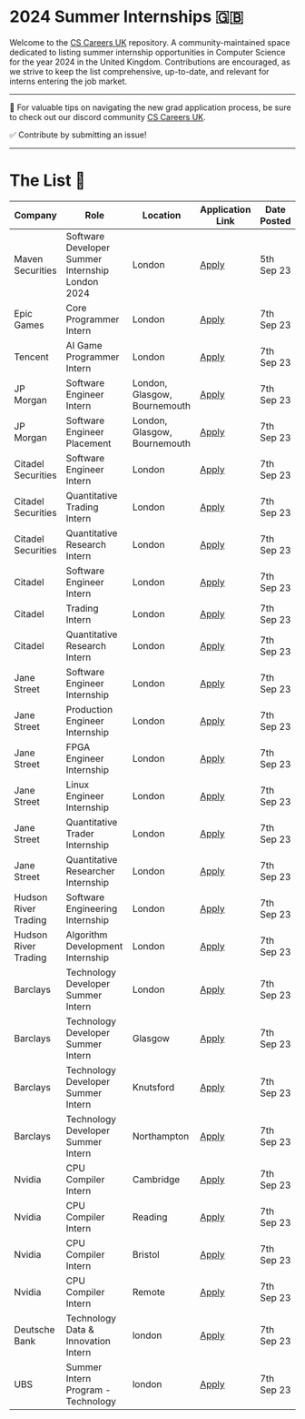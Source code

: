 # 2024 Summer Internships 🇬🇧
Welcome to the [CS Careers UK](https://discord.gg/Fmmu5x8Gn8) repository. A community-maintained space dedicated to listing summer internship opportunities in Computer Science for the year 2024 in the United Kingdom. Contributions are encouraged, as we strive to keep the list comprehensive, up-to-date, and relevant for interns entering the job market.

---

🚀 For valuable tips on navigating the new grad application process, be sure to check out our discord community [CS Careers UK](https://discord.gg/Fmmu5x8Gn8).

✅ Contribute by submitting an issue!

---

# The List 🎒

| Company | Role | Location | Application Link | Date Posted |
| -------- | -------- | -------- | -------- | -------- |
| Maven Securities | Software Developer Summer Internship London 2024 | London | [Apply](https://www.mavensecurities.com/jobs/?gh_jid=4947751) | 5th Sep 23 |
| Epic Games | Core Programmer Intern | London | [Apply](https://www.linkedin.com/jobs/view/3703697391) | 7th Sep 23 |
| Tencent | AI Game Programmer Intern | London | [Apply](https://www.linkedin.com/jobs/view/3689554276) | 7th Sep 23 |
| JP Morgan | Software Engineer Intern | London, Glasgow, Bournemouth | [Apply](https://careers.jpmorgan.com/global/en/students/programs/software-engineer-summer) | 7th Sep 23 |
| JP Morgan | Software Engineer Placement | London, Glasgow, Bournemouth | [Apply](https://careers.jpmorgan.com/global/en/students/programs/technology-12-month-analyst) | 7th Sep 23 |
| Citadel Securities | Software Engineer Intern | London | [Apply](https://www.citadelsecurities.com/careers/details/software-engineer-intern-europe/) | 7th Sep 23 |
| Citadel Securities | Quantitative Trading Intern | London | [Apply](https://www.citadelsecurities.com/careers/details/quantitative-trading-intern-europe/) | 7th Sep 23 |
| Citadel Securities | Quantitative Research Intern | London | [Apply](https://www.citadelsecurities.com/careers/details/quantitative-research-intern-europe/) | 7th Sep 23 |
| Citadel | Software Engineer Intern | London | [Apply](https://www.citadel.com/careers/details/software-engineer-intern-europe/) | 7th Sep 23 |
| Citadel | Trading Intern | London | [Apply](https://www.citadel.com/careers/details/investment-and-trading-intern-europe/) | 7th Sep 23 |
| Citadel | Quantitative Research Intern | London | [Apply](https://www.citadel.com/careers/details/quantitative-research-intern-europe-2/) | 7th Sep 23 |
| Jane Street | Software Engineer Internship | London | [Apply](https://www.janestreet.com/join-jane-street/position/6781186002/) | 7th Sep 23 |
| Jane Street | Production Engineer Internship | London | [Apply](https://www.janestreet.com/join-jane-street/position/6866963002/) | 7th Sep 23 |
| Jane Street | FPGA Engineer Internship | London | [Apply](https://www.janestreet.com/join-jane-street/position/6866767002/) | 7th Sep 23 |
| Jane Street | Linux Engineer Internship | London | [Apply](https://www.janestreet.com/join-jane-street/position/6866889002/) | 7th Sep 23 |
| Jane Street | Quantitative Trader Internship | London | [Apply](https://www.janestreet.com/join-jane-street/position/6866544002/) | 7th Sep 23 |
| Jane Street | Quantitative Researcher Internship | London | [Apply](https://www.janestreet.com/join-jane-street/position/6765732002/) | 7th Sep 23 |
| Hudson River Trading | Software Engineering Internship | London | [Apply](https://www.hudsonrivertrading.com/careers/job/?gh_jid=5324592&req_id=447) | 7th Sep 23 |
| Hudson River Trading | Algorithm Development Internship | London | [Apply](https://www.hudsonrivertrading.com/careers/job/?gh_jid=5324592) | 7th Sep 23 |
| Barclays | Technology Developer Summer Intern | London | [Apply](https://search.jobs.barclays/job/-/-/22545/53950920672?src=JB-12860) | 7th Sep 23 |
| Barclays | Technology Developer Summer Intern | Glasgow | [Apply](https://search.jobs.barclays/job/-/-/22545/53938741568?src=JB-12860) | 7th Sep 23 |
| Barclays | Technology Developer Summer Intern | Knutsford | [Apply](https://search.jobs.barclays/job/-/-/22545/53938742096?src=JB-12860) | 7th Sep 23 |
| Barclays | Technology Developer Summer Intern | Northampton | [Apply](https://search.jobs.barclays/job/-/-/22545/53950982160?src=JB-12860) | 7th Sep 23 |
| Nvidia | CPU Compiler Intern | Cambridge | [Apply](https://nvidia.wd5.myworkdayjobs.com/NVIDIAExternalCareerSite/job/UK-Cambridge/CPU-Compiler-Intern_JR1971030?source=jobboardlinkedin) | 7th Sep 23 |
| Nvidia | CPU Compiler Intern | Reading | [Apply](https://nvidia.wd5.myworkdayjobs.com/NVIDIAExternalCareerSite/job/UK-Cambridge/CPU-Compiler-Intern_JR1971030?source=jobboardlinkedin) | 7th Sep 23 |
| Nvidia | CPU Compiler Intern | Bristol | [Apply](https://nvidia.wd5.myworkdayjobs.com/NVIDIAExternalCareerSite/job/UK-Cambridge/CPU-Compiler-Intern_JR1971030?source=jobboardlinkedin) | 7th Sep 23 |
| Nvidia | CPU Compiler Intern | Remote | [Apply](https://nvidia.wd5.myworkdayjobs.com/NVIDIAExternalCareerSite/job/UK-Cambridge/CPU-Compiler-Intern_JR1971030?source=jobboardlinkedin) | 7th Sep 23 |
| Deutsche Bank | Technology Data & Innovation Intern | london | [Apply](https://db.recsolu.com/external/requisitions/om9UmnAso0uBYUUANfLFlg) | 7th Sep 23 |
| UBS | Summer Intern Program - Technology | london | [Apply](https://jobs.ubs.com/TGnewUI/Search/home/HomeWithPreLoad?jobid=281641&siteid=5131&partnerid=25008&source=ILINKEDIN&PageType=JobDetails) | 7th Sep 23 |





